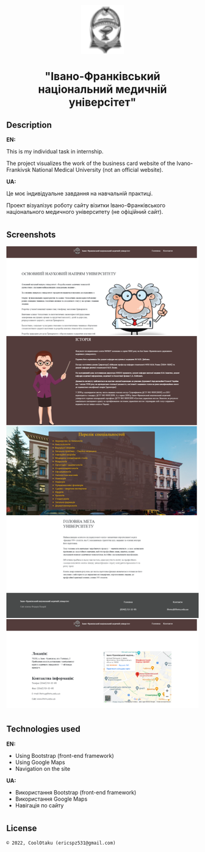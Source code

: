 <p align="center"><img height="128" src="assets/img/logo.png" /></p>
<h1 align="center">"Івано-Франківський національний медичній універсітет"</h1>

## Description
<b>EN:</b>

This is my individual task in internship.

The project visualizes the work of the business card website of the Ivano-Frankivsk National Medical University (not an official website).

<b>UA:</b>

Це моє індивідуальне завдання на навчальній практиці.

Проект візуалізує роботу сайту візитки Івано-Франківського національного медичного університету (не офіційний сайт).

#
## Screenshots
<p>
  <img src="screens/s1.png" height="20%"/>
  <img src="screens/s2.png" height="20%"/>
  <img src="screens/s3.png" height="20%"/>
  <img src="screens/s4.png" height="20%"/>
  <img src="screens/s5.png" height="20%"/>
</p>

#
## Technologies used
<b>EN:</b>
- Using Bootstrap (front-end framework)
- Using Google Maps
- Navigation on the site

<b>UA:</b>
- Використання Bootstrap (front-end framework)
- Використання Google Maps
- Навігація по сайту
#
## License
```
© 2022, CoolOtaku (ericspz531@gmail.com)
```
